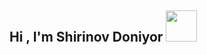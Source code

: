 ## Hi , I'm Shirinov Doniyor <img src="https://media1.giphy.com/media/v1.Y2lkPTc5MGI3NjExZG96aWdjM2EyeXhlMnp4YXk0cndjcHY2ZnZuNnc3ajN1NW4zZ29xNiZlcD12MV9pbnRlcm5hbF9naWZfYnlfaWQmY3Q9Zw/NTjxSbh6KnqSyRa1zk/giphy.gif" width =50px>

